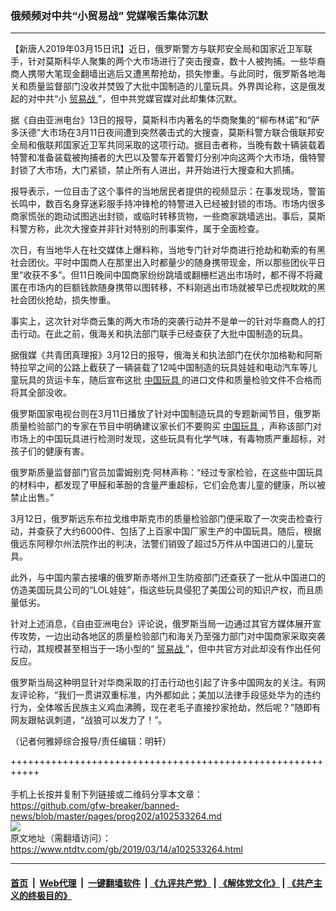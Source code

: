 ### 俄频频对中共“小贸易战” 党媒喉舌集体沉默
------------------------

<div class="post_content" itemprop="articleBody">
 <p>
  【新唐人2019年03月15日讯】近日，俄罗斯警方与联邦安全局和国家近卫军联手，针对莫斯科华人聚集的两个大市场进行了突击搜查，数十人被拘捕。一些华裔商人携带大笔现金翻墙出逃后又遭黑帮抢劫，损失惨重。与此同时，俄罗斯各地海关和质量监督部门没收并焚毁了大批中国制造的儿童玩具。外界舆论称，这是俄发起的对中共“小
  <a href="https://www.ntdtv.com/gb/贸易战.htm">
   贸易战
  </a>
  ”，但中共党媒官媒对此却集体沉默。
 </p>
 <p>
  据《自由亚洲电台》13日的报导，莫斯科市内著名的华商聚集的“柳布林诺”和“萨多沃德”大市场在3月11日夜间遭到突然袭击式的大搜查，莫斯科警方联合俄联邦安全局和俄联邦国家近卫军共同采取的这项行动。据目击者称，当晚有数十辆装载着特警和准备装载被拘捕者的大巴以及警车开着警灯分别冲向这两个大市场，俄特警封锁了大市场，大门紧锁，禁止所有人进出，并开始进行大搜查和大抓捕。
 </p>
 <p>
  报导表示，一位目击了这个事件的当地居民者提供的视频显示：在事发现场，警笛长鸣中，数百名身穿迷彩服手持冲锋枪的特警进入已经被封锁的市场。市场内很多商家慌张的跑动试图逃出封锁，或临时转移货物，一些商家跳墙逃出。事后，莫斯科警方称，此次大搜查并非针对特别的刑事案件，属于全面检查。
 </p>
 <p>
  次日，有当地华人在社交媒体上爆料称，当地专门针对华商进行抢劫和勒索的有黑社会团伙。平时中国商人在那里出入时都量少的随身携带现金，所以那些团伙平日里“收获不多”。但11日晚间中国商家纷纷跳墙或翻栅栏逃出市场时，都不得不将藏匿在市场内的巨额钱款随身携带以图转移，不料刚逃出市场就被早已虎视眈眈的黑社会团伙抢劫，损失惨重。
 </p>
 <p>
  事实上，这次针对华商云集的两大市场的突袭行动并不是单一的针对华裔商人的打击行动。在此之前，俄海关和执法部门联手已经查获了大批中国制造的玩具。
 </p>
 <p>
  据俄媒《共青团真理报》3月12日的报导，俄海关和执法部门在伏尔加格勒和阿斯特拉罕之间的公路上截获了一辆装载了12吨中国制造的玩具娃娃和电动汽车等儿童玩具的货运卡车，随后宣布这批
  <a href="https://www.ntdtv.com/gb/中国玩具.htm">
   中国玩具
  </a>
  的进口文件和质量检验文件不合格而将其全部没收。
 </p>
 <p>
  俄罗斯国家电视台则在3月11日播放了针对中国制造玩具的专题新闻节目，俄罗斯质量检验部门的专家在节目中明确建议家长们不要购买
  <a href="https://www.ntdtv.com/gb/中国玩具.htm">
   中国玩具
  </a>
  ，声称该部门对市场上的中国玩具进行检测时发现，这些玩具有化学气味，有毒物质严重超标，对孩子们的健康有害。
 </p>
 <p>
  俄罗斯质量监督部门官员加雷姆别克·阿林声称：“经过专家检验，在这些中国玩具的材料中，都发现了甲醛和苯酚的含量严重超标，它们会危害儿童的健康，所以被禁止出售。”
 </p>
 <p>
  3月12日，俄罗斯远东布拉戈维申斯克市的质量检验部门便采取了一次突击检查行动，并查获了大约6000件、包括了上百家中国厂家生产的中国玩具。随后，根据俄远东阿穆尔州法院作出的判决，法警们销毁了超过5万件从中国进口的儿童玩具。
 </p>
 <p>
  此外，与中国内蒙古接壤的俄罗斯赤塔州卫生防疫部门还查获了一批从中国进口的仿造美国玩具公司的“LOL娃娃”，指这些玩具侵犯了美国公司的知识产权，而且质量低劣。
 </p>
 <p>
  针对上述消息，《自由亚洲电台》评论说，俄罗斯当局一边通过其官方媒体展开宣传攻势，一边出动各地区的质量检验部门和海关乃至强力部门对中国商家采取突袭行动，其规模甚至相当于一场小型的“
  <a href="https://www.ntdtv.com/gb/贸易战.htm">
   贸易战
  </a>
  ”，但中共官方对此却没有作出任何反应。
 </p>
 <p>
  俄罗斯当局这种明显针对华商采取的打击行动也引起了许多中国网友的关注。有网友评论称，“我们一贯讲双重标准，内外都如此；美加以法律手段惩处华为的违约行为，全体喉舌民族主义鸡血沸腾，现在老毛子直接抄家抢劫，然后呢？”随即有网友跟帖讽刺道，“战狼可以发力了！”。
 </p>
 <p>
  （记者何雅婷综合报导/责任编辑：明轩）
 </p>
 <div class="single_ad">
 </div>
</div>

+++++++++++++++++++++++++++++++++++++++++++++++++++++++++++<br/><br/>
手机上长按并复制下列链接或二维码分享本文章：<br/>
https://github.com/gfw-breaker/banned-news/blob/master/pages/prog202/a102533264.md <br/>
<a href='https://github.com/gfw-breaker/banned-news/blob/master/pages/prog202/a102533264.md'><img src='https://github.com/gfw-breaker/banned-news/blob/master/pages/prog202/a102533264.md.png'/></a> <br/>
原文地址（需翻墙访问）：https://www.ntdtv.com/gb/2019/03/14/a102533264.html


------------------------
#### [首页](https://github.com/gfw-breaker/banned-news/blob/master/README.md) &nbsp;|&nbsp; [Web代理](https://github.com/labour-camp/helloworld) &nbsp;|&nbsp; [一键翻墙软件](https://github.com/gfw-breaker/nogfw/blob/master/README.md) &nbsp;| [《九评共产党》](https://github.com/gfw-breaker/9ping.md/blob/master/README.md#九评之一评共产党是什么) | [《解体党文化》](https://github.com/gfw-breaker/jtdwh.md/blob/master/README.md) | [《共产主义的终极目的》](https://github.com/gfw-breaker/gczydzjmd.md/blob/master/README.md)

